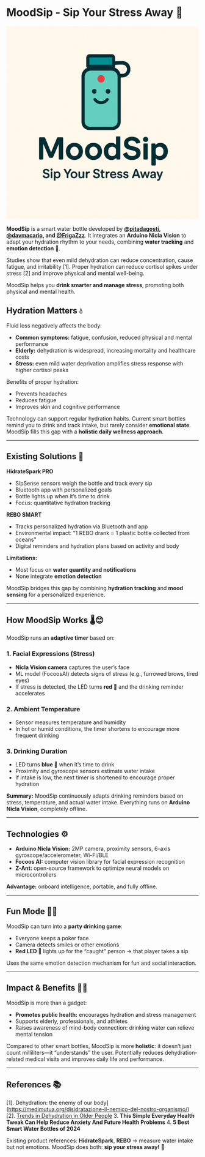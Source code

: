 # MoodSip - Sip Your Stress Away 🌟

![Logo](./assets/logo.png)

**MoodSip** is a smart water bottle developed by **[@pitadagosti](https://github.com/pitdagosti), [@davmacario](https://github.com/davmacario), and [@FrigaZzz](https://github.com/frigazzz)**.
It integrates an **Arduino Nicla Vision** to adapt your hydration rhythm to your needs, combining **water tracking** and **emotion detection** 💆.

Studies show that even mild dehydration can reduce concentration, cause fatigue, and irritability [1]. Proper hydration can reduce cortisol spikes under stress [2] and improve physical and mental well-being.

MoodSip helps you **drink smarter and manage stress**, promoting both physical and mental health.

## Hydration Matters 💧

Fluid loss negatively affects the body:

- **Common symptoms:** fatigue, confusion, reduced physical and mental performance
- **Elderly:** dehydration is widespread, increasing mortality and healthcare costs
- **Stress:** even mild water deprivation amplifies stress response with higher cortisol peaks

Benefits of proper hydration:

- Prevents headaches
- Reduces fatigue
- Improves skin and cognitive performance

Technology can support regular hydration habits. Current smart bottles remind you to drink and track intake, but rarely consider **emotional state**. MoodSip fills this gap with a **holistic daily wellness approach**.

---

## Existing Solutions 🤖

**HidrateSpark PRO**

- SipSense sensors weigh the bottle and track every sip
- Bluetooth app with personalized goals
- Bottle lights up when it’s time to drink
- Focus: quantitative hydration tracking

**REBO SMART**

- Tracks personalized hydration via Bluetooth and app
- Environmental impact: "1 REBO drank = 1 plastic bottle collected from oceans"
- Digital reminders and hydration plans based on activity and body

**Limitations:**

- Most focus on **water quantity and notifications**
- None integrate **emotion detection**

MoodSip bridges this gap by combining **hydration tracking** and **mood sensing** for a personalized experience.

---

## How MoodSip Works 🌡️😊

MoodSip runs an **adaptive timer** based on:

### 1. Facial Expressions (Stress)

- **Nicla Vision camera** captures the user’s face
- ML model (FocoosAI) detects signs of stress (e.g., furrowed brows, tired eyes)
- If stress is detected, the LED turns **red 🔴** and the drinking reminder accelerates

### 2. Ambient Temperature

- Sensor measures temperature and humidity
- In hot or humid conditions, the timer shortens to encourage more frequent drinking

### 3. Drinking Duration

- LED turns **blue 🔵** when it’s time to drink
- Proximity and gyroscope sensors estimate water intake
- If intake is low, the next timer is shortened to encourage proper hydration

**Summary:** MoodSip continuously adapts drinking reminders based on stress, temperature, and actual water intake. Everything runs on **Arduino Nicla Vision**, completely offline.

---

## Technologies ⚙️

- **Arduino Nicla Vision:** 2MP camera, proximity sensors, 6-axis gyroscope/accelerometer, Wi-Fi/BLE
- **Focoos AI:** computer vision library for facial expression recognition
- **Z-Ant:** open-source framework to optimize neural models on microcontrollers

**Advantage:** onboard intelligence, portable, and fully offline.

---

## Fun Mode 🎲🍺

MoodSip can turn into a **party drinking game**:

- Everyone keeps a poker face
- Camera detects smiles or other emotions
- **Red LED 🔴** lights up for the “caught” person → that player takes a sip

Uses the same emotion detection mechanism for fun and social interaction.

---

## Impact & Benefits 👍🏼

MoodSip is more than a gadget:

- **Promotes public health:** encourages hydration and stress management
- Supports elderly, professionals, and athletes
- Raises awareness of mind-body connection: drinking water can relieve mental tension

Compared to other smart bottles, MoodSip is more **holistic**: it doesn’t just count milliliters—it “understands” the user.
Potentially reduces dehydration-related medical visits and improves daily life and performance.

---

## References 📚

[1]. Dehydration: the enemy of our body](<https://medimutua.org/disidratazione-il-nemico-del-nostro-organismo/>)
[2]. [Trends in Dehydration in Older People](https://www.mdpi.com/2072-6643/17/2/204)
3. **This Simple Everyday Health Tweak Can Help Reduce Anxiety And Future Health Problems**
4. **5 Best Smart Water Bottles of 2024**

Existing product references: **HidrateSpark**, **REBO** → measure water intake but not emotions. MoodSip does both: **sip your stress away!** 🌊
